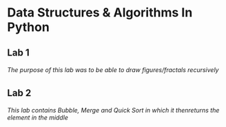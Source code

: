 # Data Structures & Algorithms In Python
## Lab 1
###### The purpose of this lab was to be able to draw figures/fractals recursively


## Lab 2
###### This lab contains Bubble, Merge and Quick Sort in which it thenreturns the element in the middle
